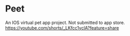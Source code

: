 # Peet
An IOS virtual pet app project. Not submitted to app store.
https://youtube.com/shorts/_LKfcc1yclA?feature=share
